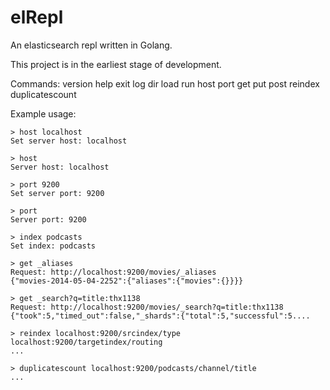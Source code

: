elRepl
======

An elasticsearch repl written in Golang.


This project is in the earliest stage of development.

Commands:
version
help
exit
log
dir
load
run
host
port
get
put
post
reindex
duplicatescount

Example usage:

```
> host localhost
Set server host: localhost

> host
Server host: localhost

> port 9200
Set server port: 9200

> port
Server port: 9200

> index podcasts
Set index: podcasts

> get _aliases
Request: http://localhost:9200/movies/_aliases
{"movies-2014-05-04-2252":{"aliases":{"movies":{}}}}

> get _search?q=title:thx1138
Request: http://localhost:9200/movies/_search?q=title:thx1138
{"took":5,"timed_out":false,"_shards":{"total":5,"successful":5....

> reindex localhost:9200/srcindex/type localhost:9200/targetindex/routing
...

> duplicatescount localhost:9200/podcasts/channel/title
...
```
